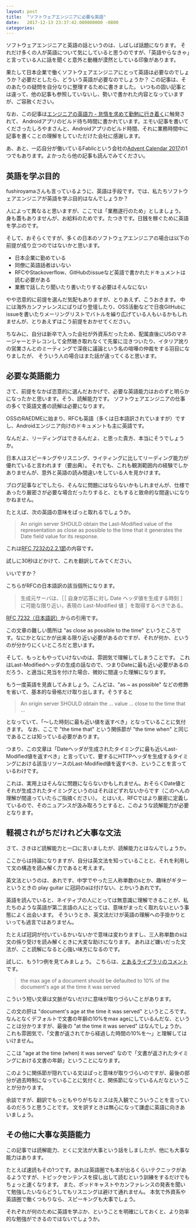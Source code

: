 ```yaml
---
layout: post
title:  "ソフトウェアエンジニアに必要な英語"
date:   2017-12-13 23:37:42.000000000 -0800
categories: 
---
```

ソフトウェアエンジニアと英語の話というのは、しばしば話題になります。
それだけ多くの人が英語について気にしていると思うのですが、「英語やらなきゃ」と言っている人に話を聞くと意外と動機が漠然としている印象があります。

果たして日本企業で働くソフトウェアエンジニアにとって英語は必要なのでしょうか？必要だとしたら、どういう英語が必要なのでしょうか？
この記事は、そのあたりの疑問を自分なりに整理するために書きました。
いつもの固い記事とは違って、他の記事も参照していないし、勢いで書かれた内容となっていますが、ご容赦ください。

なお、この記事は[エンジニアの英語力 - 怠惰を求めて勤勉に行き着く](http://fushiroyama.hatenablog.com/entry/2017/12/13/150553)に触発されて、
Androidアプリのビルド待ち時間に書かれています。エモい記事を書いてくださったしろやまさんと、Androidアプリのビルド時間、それに業務時間中に記事を書くことの理解をしていただけた会社に感謝します。

あ、あと、一応自分が働いているFablicという会社の[Advent Calendar 2017](https://qiita.com/advent-calendar/2017/fablic)の1つでもあります。よかったら他の記事も読んでみてください。

## 英語を学ぶ目的
fushiroyamaさんも言っているように、英語は手段です。では、私たちソフトウェアエンジニアが英語を学ぶ目的はなんでしょうか？

人によって異なると思いますが、ここでは「業務遂行のため」としましょう。
身も蓋もありませんが、お給料のためです。たつきです。日銭を稼ぐために英語を学ぶのです。

そして、おそらくですが、多くの日本のソフトウェアエンジニアの場合は以下の前提が成り立つのではないかと思います。

- 日本企業に勤めている
- 同僚に英語話者はいない
- RFCやStackoverflow、GitHubのissueなど英語で書かれたドキュメントは読む必要がある
- 業務で話したり聞いたり書いたりする必要はそんなにない

やや恣意的に前提を選んだ気配もありますが、とりあえず、こうおきます。
中には海外カンファレンスにばりばり登壇したり、OSS活動などで日夜GitHubにissueを書いたりメーリングリストでバトルを繰り広げている人もいるかもしれませんが、とりあえずはこう前提をおかせてください。

ちなみに、自分は新卒で入った会社が外資系だったため、配属直後にUSのマネージャーとテレコンして全然聴き取れなくて先輩に泣きついたり、イタリア訛りの営業さんとのミーティングで深夜に議論という名の喧嘩の仲裁をする羽目になりましたが、
そういう人の場合はまた話が違ってくると思います。

## 必要な英語能力
さて、前提をなかば恣意的に選んだおかげで、必要な英語能力はおのずと明らかになったかと思います。そう、読解能力です。
ソフトウェアエンジニアの仕事の多くで英語文書の読解は必要になります。

OSSのRAEDMEに始まり、RFCも英語（多くは日本語訳されていますが）ですし、Androidエンジニア向けのドキュメントも主に英語です。

なんだよ、リーディングはできるんだよ、と思った貴方、本当にそうでしょうか。

日本人はスピーキングやリスニング、ライティングに比してリーディング能力が優れていると言われます（要出典）。
それでも、これも観測範囲内の経験でしかありませんが、意外と英語の読み間違いをしている人を見かけます。

ブログ記事などでしたら、そんなに問題にはならないかもしれませんが、仕様であったり厳密さが必要な場合だったりすると、ともすると致命的な間違いになりかねません。

たとえば、次の英語の意味をぱっと取れるでしょうか。

> An origin server SHOULD obtain the Last-Modified value of the representation as close as possible to the time that it generates the Date field value for its response.

これは[RFC 7232の2.2.1節](https://tools.ietf.org/html/rfc7232#section-2.2.1)の内容です。

試しに30秒ほどかけて、これを翻訳してみてください。

いいですか？

こちらがRFCの日本語訳の該当個所になります。

> 生成元サーバは、［［ 自身が応答に対し Date ヘッダ値を生成する時刻 ］に可能な限り近い，表現の Last-Modified 値 ］を取得するべきである。

[RFC 7232（日本語訳）](https://triple-underscore.github.io/RFC7232-ja.html#section-2.2.1)からの引用です。

この文章の難しい箇所は "as close as possible to the time" というところです。なにかとなにかが出来る限り近い必要があるのですが、それが何か、というのが分かりにくいところだと思います。

そして、もっともやっていけないのは、雰囲気で理解してしまうことです。
これはLast-Modifiedヘッダの生成の話なので、つまりDateに最も近い必要があるのだろう、と適当に見当を付けた場合、微妙に間違った理解になります。

もう一度英語を見直してみましょう。こんどは、"as ~ as possible" などの修飾を省いて、基本的な骨格だけ取り出します。そうすると

> An origin server SHOULD obtain the ... value ... close to the time that ...

となっていて、「〜した時刻に最も近い値を返すべき」となっていることに気付きます。
なお、ここで "the time that" という関係節が "the time when" と同じであることは知っている必要があります。

つまり、この文章は「Dateヘッダが生成されたタイミングに最も近いLast-Modified値を返すべき」と言っていて、要するにHTTPヘッダを生成するタイミングにおける該当リソースのLast-Modified値を返すべき、ということを言っているわけです。

これは、実用上はそんなに問題にならないかもしれません。おそらくDate値とそれが生成されたタイミングというのはそれほどずれないからです（このへんの理解が間違っていたらご指摘ください）。
とはいえ、RFCではより厳密に定義しているので、そのニュアンスが汲み取ろうとすると、このような読解能力が必要となります。

## 軽視されがちだけれど大事な文法
さて、さきほど読解能力と一口に言いましたが、読解能力とはなんでしょうか。

ここからは持論になりますが、自分は英文法を知っていることと、それを利用して文の構造を読み解く力であると考えます。

英文法というのは、あれです、中学でやった三人称単数のsとか、趣味がギターというときの play guitar に冠詞のaは付けない、とかいうあれです。

英語を読んでいると、ネイティブの人にとっては無意識に理解できることが、私たちのような英語が第二言語の人にとっては、意味がまったく取れないという事態によく出会います。
そういうとき、英文法だけが英語の理解への手掛かりといっても過言ではありません。

たとえば冠詞が付いているかいないかで意味は変わりますし、三人称単数のsは文の係り受けを読み解くときに大変な助けになります。
あれほど嫌いだった文法が、こと読解になると心強い味方になるのです。

試しに、もう1つ例を見てみましょう。
こちらは、[とあるライブラリのコメント](https://github.com/square/okhttp/blob/ee5cf502889ed896a67dac57662d19bc469bb876/okhttp/src/main/java/okhttp3/internal/cache/CacheStrategy.java#L283)です。

> the max age of a document should be defaulted to 10% of the document's age at the time it was served

こういう短い文章は文脈がないだけに意味が取りづらいことがあります。

この文の肝は "document's age at the time it was served" というところです。
なんとなくデフォルトで文書の年齢の10%をmax ageにしているんだな、ということは分かりますが、最後の "at the time it was served" はなんでしょうか。
これも雰囲気で、「文書が返されてから経過した時間の10%を〜」と理解してはいけません。

ここは "age at the time (when) it was served" なので「文書が返されたタイミングにおける文書の年齢」ということになります。

このように関係節が隠れている文はぱっと意味が取りづらいのですが、最後の部分が過去時制になっていることに気付くと、関係節になっているんだなということが分かります。

余談ですが、翻訳でもっともやりがちなミスは先入観でこういうことを言っているのだろうと思うことです。
文を訳すときは無心になって謙虚に英語に向きあいましょう。

## その他に大事な英語能力
この記事では読解能力、とくに文法が大事という話をしましたが、他にも大事な能力はあります。

たとえば速読もその1つです。あれは英語圏でも本が出るくらいテクニックがあるようですが、トピックセンテンスを探し出して読むという訓練をするだけでもちょっと速くなります。
また、ポッドキャストやカンファレンスの発表を聞いて勉強したいならどうしてもリスニングは避けて通れません。
本気で外資系や英語圏で働くつもりなら、スピーキングも大事でしょう。

それぞれが何のために英語を学ぶか、ということを明確にしておくと、より効率的な勉強ができるのではないでしょうか。
